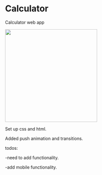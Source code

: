 # Calculator
Calculator web app

<img src="https://i.gyazo.com/763211b07e95f81a7633da7ffe653d5b.png" width="300">

Set up css and html.

Added push animation and transitions. 

todos:

-need to add functionality.

-add mobile functionality.
